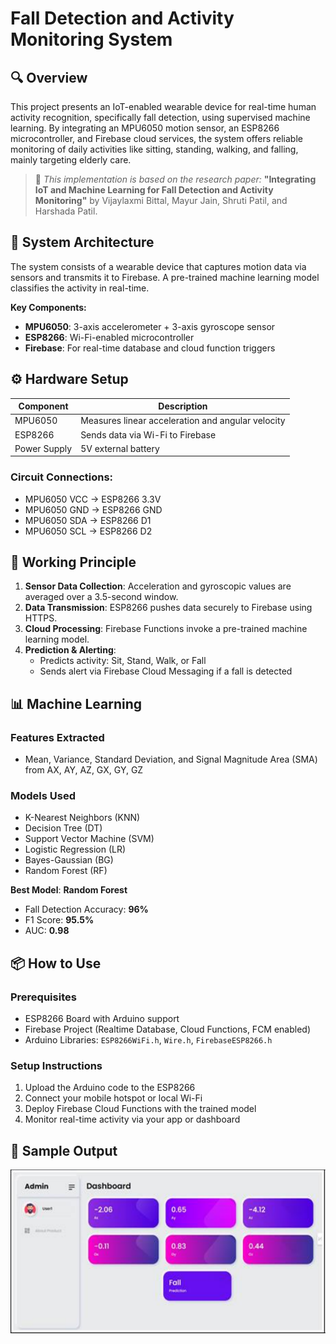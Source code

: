 # Fall Detection and Activity Monitoring System

## 🔍 Overview
This project presents an IoT-enabled wearable device for real-time human activity recognition, specifically fall detection, using supervised machine learning. By integrating an MPU6050 motion sensor, an ESP8266 microcontroller, and Firebase cloud services, the system offers reliable monitoring of daily activities like sitting, standing, walking, and falling, mainly targeting elderly care.

> 📄 *This implementation is based on the research paper:* **"Integrating IoT and Machine Learning for Fall Detection and Activity Monitoring"** by Vijaylaxmi Bittal, Mayur Jain, Shruti Patil, and Harshada Patil.

## 🧠 System Architecture

The system consists of a wearable device that captures motion data via sensors and transmits it to Firebase. A pre-trained machine learning model classifies the activity in real-time.

**Key Components:**
- **MPU6050**: 3-axis accelerometer + 3-axis gyroscope sensor
- **ESP8266**: Wi-Fi-enabled microcontroller
- **Firebase**: For real-time database and cloud function triggers

## ⚙️ Hardware Setup

| Component       | Description |
|----------------|-------------|
| MPU6050        | Measures linear acceleration and angular velocity |
| ESP8266        | Sends data via Wi-Fi to Firebase |
| Power Supply   | 5V external battery |

### Circuit Connections:
- MPU6050 VCC -> ESP8266 3.3V
- MPU6050 GND -> ESP8266 GND
- MPU6050 SDA -> ESP8266 D1
- MPU6050 SCL -> ESP8266 D2

## 🔁 Working Principle
1. **Sensor Data Collection**: Acceleration and gyroscopic values are averaged over a 3.5-second window.
2. **Data Transmission**: ESP8266 pushes data securely to Firebase using HTTPS.
3. **Cloud Processing**: Firebase Functions invoke a pre-trained machine learning model.
4. **Prediction & Alerting**:
   - Predicts activity: Sit, Stand, Walk, or Fall
   - Sends alert via Firebase Cloud Messaging if a fall is detected

## 📊 Machine Learning

### Features Extracted
- Mean, Variance, Standard Deviation, and Signal Magnitude Area (SMA) from AX, AY, AZ, GX, GY, GZ

### Models Used
- K-Nearest Neighbors (KNN)
- Decision Tree (DT)
- Support Vector Machine (SVM)
- Logistic Regression (LR)
- Bayes-Gaussian (BG)
- Random Forest (RF)

**Best Model**: **Random Forest**
- Fall Detection Accuracy: **96%**
- F1 Score: **95.5%**
- AUC: **0.98**

## 📦 How to Use

### Prerequisites
- ESP8266 Board with Arduino support
- Firebase Project (Realtime Database, Cloud Functions, FCM enabled)
- Arduino Libraries: `ESP8266WiFi.h`, `Wire.h`, `FirebaseESP8266.h`

### Setup Instructions
1. Upload the Arduino code to the ESP8266
2. Connect your mobile hotspot or local Wi-Fi
3. Deploy Firebase Cloud Functions with the trained model
4. Monitor real-time activity via your app or dashboard

## 📸 Sample Output

![Fall Detection Output](images/fall_prediction.png)



